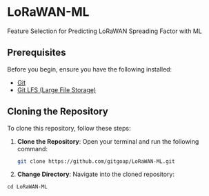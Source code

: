 


# LoRaWAN-ML

Feature Selection for Predicting LoRaWAN Spreading Factor with ML

## Prerequisites

Before you begin, ensure you have the following installed:

- [Git](https://git-scm.com/)
- [Git LFS (Large File Storage)](https://git-lfs.github.com/)

## Cloning the Repository

To clone this repository, follow these steps:

1. **Clone the Repository**:
   Open your terminal and run the following command:
   ```bash
   git clone https://github.com/gitgoap/LoRaWAN-ML.git
   ```
2. **Change Directory**:
Navigate into the cloned repository:

```cd LoRaWAN-ML```

